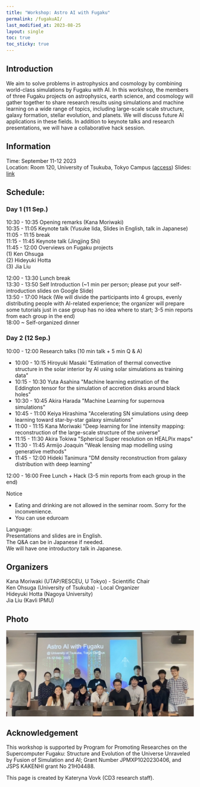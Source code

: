 ```yaml
---
title: "Workshop: Astro AI with Fugaku"
permalink: /fugakuAI/
last_modified_at: 2023-08-25
layout: single
toc: true
toc_sticky: true
---
```


## Introduction
We aim to solve problems in astrophysics and cosmology by combining world-class simulations by Fugaku with AI. In this workshop, the members of three Fugaku projects on astrophysics, earth science, and cosmology will gather together to share research results using simulations and machine learning on a wide range of topics, including large-scale scale structure, galaxy formation, stellar evolution, and planets. We will discuss future AI applications in these fields. In addition to keynote talks and research presentations, we will have a collaborative hack session. 

## Information
Time: September 11-12 2023 \
Location: Room 120, University of Tsukuba, Tokyo Campus ([access](https://www.tsukuba.ac.jp/en/about/campus-access/tokyo-campus/)) 
Slides: [link](https://docs.google.com/presentation/d/1eTSdSyQ1BK3yeK2RALMYOoaNKX6t5NI1tdFQCrCUyBg/edit)

## Schedule:
### Day 1 (11 Sep.) 
10:30 - 10:35 Opening remarks (Kana Moriwaki)\
10:35 - 11:05 Keynote talk (Yusuke Iida, Slides in English, talk in Japanese)\
11:05 - 11:15 break\
11:15 - 11:45 Keynote talk (Jingjing Shi)\
11:45 - 12:00 Overviews on Fugaku projects\
(1) Ken Ohsuga\
(2) Hideyuki Hotta\
(3) Jia Liu
  
12:00 - 13:30 Lunch break \
13:30 - 13:50 Self Introduction (~1 min per person; please put your self-introduction slides on Google Slide) \
13:50 - 17:00 Hack (We will divide the participants into 4 groups, evenly distributing people with AI-related experience;
the organizer will prepare some tutorials just in case group has no idea where to start; 3-5 min reports from each group in the end) \
18:00 ~ Self-organized dinner

### Day 2 (12 Sep.) 
10:00 - 12:00 Research talks (10 min talk + 5 min Q & A) 
- 10:00 - 10:15 Hiroyuki Masaki "Estimation of thermal convective structure in the solar interior by AI using solar simulations as training data"
- 10:15 - 10:30 Yuta Asahina "Machine learning estimation of the Eddington tensor for the simulation of accretion disks around black holes"
- 10:30 - 10:45 Akira Harada "Machine Learning for supernova simulations"
- 10:45 - 11:00 Keiya Hirashima "Accelerating SN simulations using deep learning toward star-by-star galaxy simulations"
- 11:00 - 11:15 Kana Moriwaki "Deep learning for line intensity mapping: reconstruction of the large-scale structure of the universe"
- 11:15 - 11:30 Akira Tokiwa "Spherical Super resolution on HEALPix maps"
- 11:30 - 11:45 Armijo Joaquin "Weak lensing map modelling using generative methods"
- 11:45 - 12:00 Hideki Tanimura "DM density reconstruction from galaxy distribution with deep learning"

12:00 - 16:00 Free Lunch + Hack (3-5 min reports from each group in the end)

Notice
- Eating and drinking are not allowed in the seminar room. Sorry for the inconvenience.
- You can use eduroam

Language: \
Presentations and slides are in English. \
The Q&A can be in Japanese if needed. \
We will have one introductory talk in Japanese.

## Organizers
Kana Moriwaki (UTAP/RESCEU, U Tokyo) - Scientific Chair \
Ken Ohsuga (University of Tsukuba) - Local Organizer\
Hideyuki Hotta (Nagoya University)\
Jia Liu (Kavli IPMU)

## Photo

![fugakuAI](/_images/fugakuAI2023_group_photo.jpg)

## Acknowledgement 
This workshop is supported by Program for Promoting Researches on the Supercomputer Fugaku: Structure and Evolution of the Universe Unraveled by Fusion of Simulation and AI; Grant Number JPMXP1020230406, and JSPS KAKENHI grant No 21H04488.

This page is created by Kateryna Vovk (CD3 research staff).
